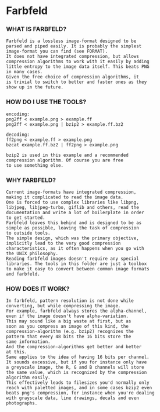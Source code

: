 # Farbfeld

### WHAT IS FARBFELD?
	Farbfeld is a lossless image-format designed to be
	parsed and piped easily. It is probably the simplest
	image-format you can find (see FORMAT).
	It does not have integrated compression, but allows
	compression algorithms to work with it easily by adding
	little entropy to the image data itself. This beats PNG
	in many cases.
	Given the free choice of compression algorithms, it
	is trivial to switch to better and faster ones as they
	show up in the future.

### HOW DO I USE THE TOOLS?
	encoding:
	png2ff < example.png > example.ff
	png2ff < example.png | bzip2 > example.ff.bz2

	decoding:
	ff2png < example.ff > example.png
	bzcat example.ff.bz2 | ff2png > example.png

	bzip2 is used in this example and a recommended
	compression algorithm. Of course you are free
	to use something else.

### WHY FARBFELD?
	Current image-formats have integrated compression,
	making it complicated to read the image data.
	One is forced to use complex libraries like libpng,
	libjpeg, libjpeg-turbo, giflib and others, read the
	documentation and write a lot of boilerplate in order
	to get started.
	Farbfeld leaves this behind and is designed to be as
	simple as possible, leaving the task of compression
	to outside tools.
	The simple design, which was the primary objective,
	implicitly lead to the very good compression
	characteristics, as it often happens when you go with
	the UNIX philosophy.
	Reading farbfeld images doesn't require any special
	libraries. The tools in this folder are just a toolbox
	to make it easy to convert between common image formats
	and farbfeld.

### HOW DOES IT WORK?
	In farbfeld, pattern resolution is not done while
	converting, but while compressing the image.
	For example, farbfeld always stores the alpha-channel,
	even if the image doesn't have alpha-variation.
	This may sound like a big waste at first, but as
	soon as you compress an image of this kind, the
	compression-algorithm (e.g. bzip2) recognizes the
	pattern that every 48 bits the 16 bits store the
	same information.
	And the compression-algorithms get better and better
	at this.
	Same applies to the idea of having 16 bits per channel.
	It sounds excessive, but if you for instance only have
	a greyscale image, the R, G and B channels will store
	the same value, which is recognized by the compression
	algorithm easily.
	This effectively leads to filesizes you'd normally only
	reach with paletted images, and in some cases bzip2 even
	beats png's compression, for instance when you're dealing
	with grayscale data, line drawings, decals and even
	photographs.

